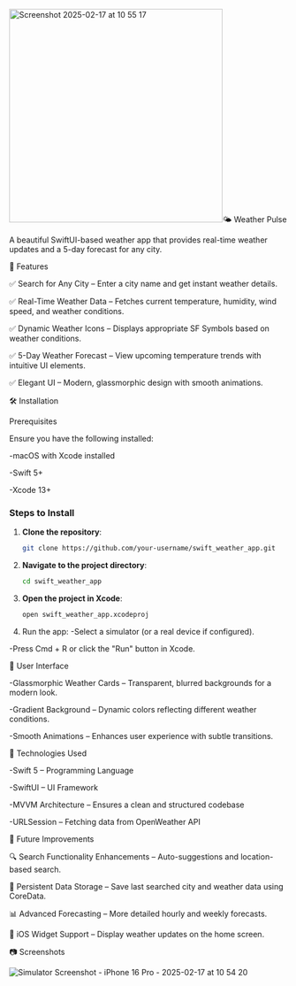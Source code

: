 <img width="386" alt="Screenshot 2025-02-17 at 10 55 17" src="https://github.com/user-attachments/assets/4110f2b8-f940-415f-b690-29d1060cd9d5" />🌤 Weather Pulse

A beautiful SwiftUI-based weather app that provides real-time weather updates and a 5-day forecast for any city.

🚀 Features

✅ Search for Any City – Enter a city name and get instant weather details.

✅ Real-Time Weather Data – Fetches current temperature, humidity, wind speed, and weather conditions.

✅ Dynamic Weather Icons – Displays appropriate SF Symbols based on weather conditions.

✅ 5-Day Weather Forecast – View upcoming temperature trends with intuitive UI elements.

✅ Elegant UI – Modern, glassmorphic design with smooth animations.

🛠 Installation

Prerequisites

Ensure you have the following installed:

-macOS with Xcode installed

-Swift 5+

-Xcode 13+


### **Steps to Install**  
1. **Clone the repository**:  
   ```sh
   git clone https://github.com/your-username/swift_weather_app.git

2. **Navigate to the project directory**:
     ```sh
     cd swift_weather_app
     
3. **Open the project in Xcode**:
    ```sh
    open swift_weather_app.xcodeproj

4. Run the app:
  -Select a simulator (or a real device if configured).
   
  -Press Cmd + R or click the "Run" button in Xcode.


  🎨 User Interface

-Glassmorphic Weather Cards – Transparent, blurred backgrounds for a modern look.

-Gradient Background – Dynamic colors reflecting different weather conditions.

-Smooth Animations – Enhances user experience with subtle transitions.


📌 Technologies Used

-Swift 5 – Programming Language

-SwiftUI – UI Framework

-MVVM Architecture – Ensures a clean and structured codebase

-URLSession – Fetching data from OpenWeather API


📅 Future Improvements

🔍 Search Functionality Enhancements – Auto-suggestions and location-based search.

💾 Persistent Data Storage – Save last searched city and weather data using CoreData.

📊 Advanced Forecasting – More detailed hourly and weekly forecasts.

📱 iOS Widget Support – Display weather updates on the home screen.


📷 Screenshots

![Simulator Screenshot - iPhone 16 Pro - 2025-02-17 at 10 54 20](https://github.com/user-attachments/assets/a7fed345-c4af-4873-bd01-0c4d0b22c918)


